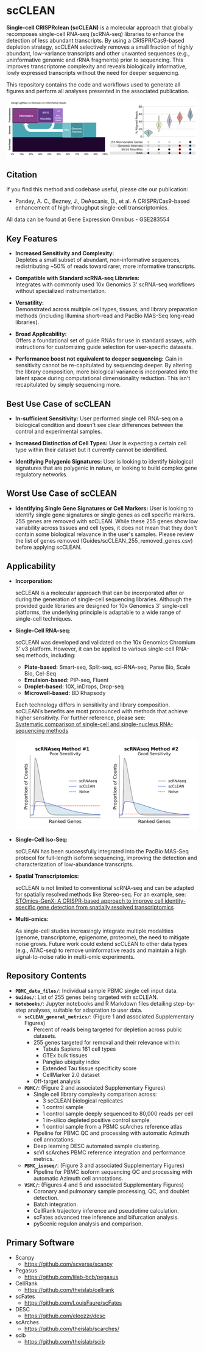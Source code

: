 
# scCLEAN

**Single-cell CRISPRclean (scCLEAN)** is a molecular approach that globally recomposes single-cell RNA-seq (scRNA-seq) libraries to enhance the detection of less abundant transcripts. By using a CRISPR/Cas9-based depletion strategy, scCLEAN selectively removes a small fraction of highly abundant, low-variance transcripts and other unwanted sequences (e.g., uninformative genomic and rRNA fragments) prior to sequencing. This improves transcriptome complexity and reveals biologically informative, lowly expressed transcripts without the need for deeper sequencing.

This repository contains the code and workflows used to generate all figures and perform all analyses presented in the associated publication.

![Schematic of what scCLEAN is targeting and what % of Reads are re-distributed](figures/scCLEAN_overview.png)


## Citation

If you find this method and codebase useful, please cite our publication:

- Pandey, A. C., Bezney, J., DeAscanis, D., et al. A CRISPR/Cas9-based enhancement of high-throughput single-cell transcriptomics. 

All data can be found at Gene Expression Omnibus - GSE283554


## Key Features

- **Increased Sensitivity and Complexity:**  
  Depletes a small subset of abundant, non-informative sequences, redistributing ~50% of reads toward rarer, more informative transcripts. 
  
- **Compatible with Standard scRNA-seq Libraries:**  
  Integrates with commonly used 10x Genomics 3' scRNA-seq workflows without specialized instrumentation.

- **Versatility:**  
  Demonstrated across multiple cell types, tissues, and library preparation methods (including Illumina short-read and PacBio MAS-Seq long-read libraries).

- **Broad Applicability:**  
  Offers a foundational set of guide RNAs for use in standard assays, with instructions for customizing guide selection for user-specific datasets.

- **Performance boost not equivalent to deeper sequencing:**
  Gain in sensitivity cannot be re-capitulated by sequencing deeper. By altering the library composition, more biological variance is incorporated into the latent space during computational dimensionality reduction. This isn't recapitulated by simply sequencing more. 


## Best Use Case of scCLEAN

- **In-sufficient Sensitivity:** 
  User performed single cell RNA-seq on a biological condition and doesn't see clear differences between the control and experimental samples.

- **Increased Distinction of Cell Types:** 
  User is expecting a certain cell type within their dataset but it currently cannot be identified. 

- **Identifying Polygenic Signatures:** 
  User is looking to identify biological signatures that are polygenic in nature, or looking to build complex gene regulatory networks. 


## Worst Use Case of scCLEAN

- **Identifying Single Gene Signatures or Cell Markers:** 
  User is looking to identify single gene signatures or single genes as cell specific markers. 255 genes are removed with scCLEAN. While these 255 genes show low variability across tissues and cell types, it does not mean that they don't contain some biological relavance in the user's samples. Please review the list of genes removed (Guides/scCLEAN_255_removed_genes.csv) before applying scCLEAN. 


## Applicability

- **Incorporation:**
  
  scCLEAN is a molecular approach that can be incorporated after or during the generation of single-cell sequencing libraries. Although the provided guide libraries are designed for 10x Genomics 3' single-cell platforms, the underlying principle is adaptable to a wide range of single-cell techniques.

- **Single-Cell RNA-seq:**
  
  scCLEAN was developed and validated on the 10x Genomics Chromium 3' v3 platform. However, it can be applied to various single-cell RNA-seq methods, including:
  - **Plate-based:** Smart-seq, Split-seq, sci-RNA-seq, Parse Bio, Scale Bio, Cel-Seq
  - **Emulsion-based:** PIP-seq, Fluent
  - **Droplet-based:** 10X, inDrops, Drop-seq
  - **Microwell-based:** BD Rhapsody
  
  Each technology differs in sensitivity and library composition. scCLEAN’s benefits are most pronounced with methods that achieve higher sensitivity. For further reference, please see:  
  [Systematic comparison of single-cell and single-nucleus RNA-sequencing methods](https://www.nature.com/articles/s41587-020-0465-8)

  ![scCLEAN applied to different single cell methods](figures/single_cell_methods.png)

- **Single-Cell Iso-Seq:**
  
  scCLEAN has been successfully integrated into the PacBio MAS-Seq protocol for full-length isoform sequencing, improving the detection and characterization of low-abundance transcripts.

- **Spatial Transcriptomics:**
  
  scCLEAN is not limited to conventional scRNA-seq and can be adapted for spatially resolved methods like Stereo-seq. For an example, see:  
  [STOmics-GenX: A CRISPR-based approach to improve cell identity-specific gene detection from spatially resolved transcriptomics](https://www.biorxiv.org/content/10.1101/2022.12.08.519589v1)

- **Multi-omics:**
  
  As single-cell studies increasingly integrate multiple modalities (genome, transcriptome, epigenome, proteome), the need to mitigate noise grows. Future work could extend scCLEAN to other data types (e.g., ATAC-seq) to remove uninformative reads and maintain a high signal-to-noise ratio in multi-omic experiments.


## Repository Contents

- **`PBMC_data_files/`**: Individual sample PBMC single cell input data. 
- **`Guides/`**: List of 255 genes being targeted with scCLEAN.
- **`Notebooks/`**: Jupyter notebooks and R Markdown files detailing step-by-step analyses, suitable for adaptation to user data.
  - **`scCLEAN_general_metrics/`**: (Figure 1 and associated Supplementary Figures)
    - Percent of reads being targeted for depletion across public datasets.
    - 255 genes targeted for removal and their relevance within:
      - Tabula Sapiens 161 cell types
      - GTEx bulk tissues
      - Panglao ubiquity index
      - Extended Tau tissue specificity score
      - CellMarker 2.0 dataset
    - Off-target analysis
  - **`PBMC/`**: (Figure 2 and associated Supplementary Figures)
    - Single cell library complexity comparison across:
      - 3 scCLEAN biological replicates
      - 1 control sample
      - 1 control sample deeply sequenced to 80,000 reads per cell
      - 1 in-silico depleted positive control sample
      - 1 control sample from a PBMC scArches reference atlas
    - Pipeline for PBMC QC and processing with automatic Azimuth cell annotations.
    - Deep learning DESC automated sample clustering.
    - scVI scArches PBMC reference integration and performance metrics.
  - **`PBMC_isoseq/`**: (Figure 3 and associated Supplementary Figures)
    - Pipeline for PBMC isoform sequencing QC and processing with automatic Azimuth cell annotations.
  - **`VSMC/`**: (Figures 4 and 5 and associated Supplementary Figures)
    - Coronary and pulmonary sample processing, QC, and doublet detection.
    - Batch integration.
    - CellRank trajectory inference and pseudotime calculation.
    - scFates advanced tree inference and bifurcation analysis.
    - pyScenic regulon analysis and comparison.


## Primary Software
- Scanpy
  - https://github.com/scverse/scanpy
- Pegasus 
  - https://github.com/lilab-bcb/pegasus
- CellRank 
  - https://github.com/theislab/cellrank
- scFates 
  - https://github.com/LouisFaure/scFates
- DESC 
  - https://github.com/eleozzr/desc
- scArches 
  - https://github.com/theislab/scarches/
- scib 
  - https://github.com/theislab/scib
  
  



